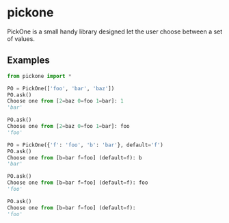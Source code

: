 pickone
=======

PickOne is a small handy library designed let the user choose between a set of
values.

Examples
--------

```python
from pickone import *

PO = PickOne(['foo', 'bar', 'baz'])
PO.ask()
Choose one from [2=baz 0=foo 1=bar]: 1
'bar'

PO.ask()
Choose one from [2=baz 0=foo 1=bar]: foo
'foo'

PO = PickOne({'f': 'foo', 'b': 'bar'}, default='f')
PO.ask()
Choose one from [b=bar f=foo] (default=f): b
'bar'

PO.ask()
Choose one from [b=bar f=foo] (default=f): foo
'foo'

PO.ask()
Choose one from [b=bar f=foo] (default=f): 
'foo'

```
